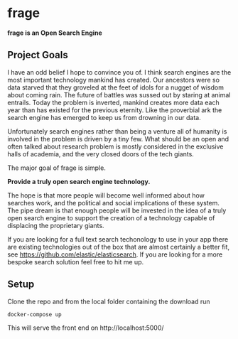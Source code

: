 # frage

**frage is an Open Search Engine**

## Project Goals

I have an odd belief I hope to convince you of. I think search engines are the most important technology mankind has created. Our ancestors were so data starved that they groveled at the feet of idols for a nugget of wisdom about coming rain. The future of battles was sussed out by staring at animal entrails. Today the problem is inverted, mankind creates more data each year than has existed for the previous eternity. Like the proverbial ark the search engine has emerged to keep us from drowning in our data.  

Unfortunately search engines rather than being a venture all of humanity is involved in the problem is driven by a tiny few. What should be an open and often talked about research problem is mostly considered in the exclusive halls of academia, and the very closed doors of the tech giants.

The major goal of frage is simple. 

**Provide a truly open search engine technology.**

The hope is that more people will become well informed about how searches work, and the political and social implications of these system. The pipe dream is that enough people will be invested in the idea of a truly open search engine to support the creation of a technology capable of displacing the proprietary giants.

If you are looking for a full text search techonology to use in your app there are existing technologies out of the box that are almost certainly a better fit, see https://github.com/elastic/elasticsearch. If you are looking for a more bespoke search solution feel free to hit me up.  

## Setup
Clone the repo and from the local folder containing the download run

```bash
docker-compose up
```
This will serve the front end on http://localhost:5000/
